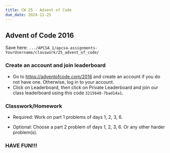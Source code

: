 ```yaml
---
title: CW 25 - Advent of Code
due_date: 2024-11-25
---
```


## Advent of Code 2016

Save here: `.../APCSA_1/apcsa-assignments-YourUsername/classwork/25_advent_of_code/`

### Create an account and join leaderboard

* Go to https://adventofcode.com/2016 and create an account if you do not have one. Otherwise, log in to your account.
* Click on Leaderboard, then click on Private Leaderboard and join our class leaderboard using this code `3215640-7bad14a1`.

### Classwork/Homework

* Required: Work on part 1 problems of days 1, 2, 3, 6.

* Optional: Choose a part 2 problem of days 1, 2, 3, 6. Or any other harder problem(s).

### HAVE FUN!!!
